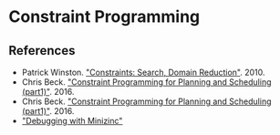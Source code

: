 
# Constraint Programming 


## References

 - Patrick Winston. ["Constraints: Search, Domain Reduction"](https://www.youtube.com/watch?v=d1KyYyLmGpA&list=PLUl4u3cNGP63gFHB6xb-kVBiQHYe_4hSi&index=8). 2010. 
 - Chris Beck. ["Constraint Programming for Planning and Scheduling (part1)"](https://www.youtube.com/watch?v=Di4CvXInmOE). 2016.
 - Chris Beck. ["Constraint Programming for Planning and Scheduling (part1)"](https://www.youtube.com/watch?v=efJcFl3_vk0). 2016.
  - ["Debugging with Minizinc"](https://www.coursera.org/lecture/advanced-modeling/2-1-2-tracing-models-EEbTn)
